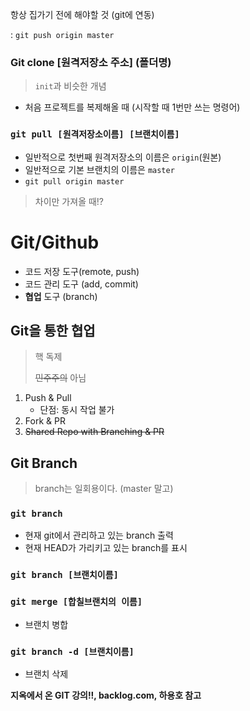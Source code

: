 항상 집가기 전에 해야할 것 (git에 연동)

: `git push origin master`



###  Git clone [원격저장소 주소] (폴더명)

> `init`과 비슷한 개념

* 처음 프로젝트를 복제해올 때 (시작할 때 1번만 쓰는 명령어)



### `git pull [원격저장소이름] [브랜치이름]`

* 일반적으로 첫번째 원격저장소의 이름은 `origin`(원본)
* 일반적으로 기본 브랜치의 이름은 `master`
* `git pull origin master`

> 차이만 가져올 때!?



# Git/Github

* 코드 저장 도구(remote, push)
* 코드 관리 도구 (add, commit)
* **협업** 도구 (branch)



## Git을 통한 협업

> 핵 독제
>
> ~~민주주의~~ 아님

1. Push & Pull
   * 단점: 동시 작업 불가
2. Fork & PR
3. ~~Shared Repo with Branching & PR~~



## Git Branch

> branch는 일회용이다. (master 말고)

### `git branch`

* 현재 git에서 관리하고 있는 branch 출력
* 현재 HEAD가 가리키고 있는 branch를 표시

### `git branch [브랜치이름]`

### `git merge [합칠브랜치의 이름]`

* 브랜치 병합

### `git branch -d [브랜치이름]`

* 브랜치 삭제



**지옥에서 온 GIT 강의!!, backlog.com, 하용호 참고**

